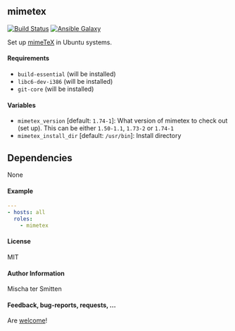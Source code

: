 ## mimetex

[![Build Status](https://travis-ci.org/Oefenweb/ansible-mimetex.svg?branch=master)](https://travis-ci.org/Oefenweb/ansible-mimetex)
[![Ansible Galaxy](http://img.shields.io/badge/ansible--galaxy-mimetex-blue.svg)](https://galaxy.ansible.com/Oefenweb/mimetex)

Set up [mimeTeX](http://www.forkosh.com/mimetex.html) in Ubuntu systems.

#### Requirements

* `build-essential` (will be installed)
* `libc6-dev-i386` (will be installed)
* `git-core` (will be installed)

#### Variables

* `mimetex_version` [default: `1.74-1`]: What version of mimetex to check out (set up). This can be either `1.50-1.1`, `1.73-2` or `1.74-1`
* `mimetex_install_dir` [default: `/usr/bin`]: Install directory

## Dependencies

None

#### Example

```yaml
---
- hosts: all
  roles:
    - mimetex
```

#### License

MIT

#### Author Information

Mischa ter Smitten

#### Feedback, bug-reports, requests, ...

Are [welcome](https://github.com/Oefenweb/ansible-mimetex/issues)!
